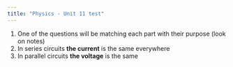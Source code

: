 ```yaml
---
title: "Physics - Unit 11 test"
---
```


1. One of the questions will be matching each part with their purpose (look on notes)
2. In series circuits **the current** is the same everywhere
3. In parallel circuits **the voltage** is the same

